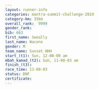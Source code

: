 ```yaml
---
layout: runner-info 
categories: mantra-summit-challenge-2019 
category-km: 35km 
overall_rank:  9999
gender_rank: 
bib: 663
first_name: Sweally
last_name: Wacono
gender: M
team_name: Sunset HHH
start_(t1): Sun, 12-00-00 am
mbah_kamad_(t2): Sun, 11-08-03 am
finish_(t3): 
race_time: 11-08-03
status: DNF
certificate: 
---
```

